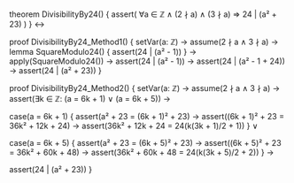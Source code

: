 theorem DivisibilityBy24() {
  assert(
    ∀a ∈ ℤ ∧ (2 ∤ a) ∧ (3 ∤ a) ⇒ 24 | (a² + 23)
  )
} ↔

proof DivisibilityBy24_Method1() {
  setVar(a: ℤ) →
  assume(2 ∤ a ∧ 3 ∤ a) →
  lemma SquareModulo24() {
    assert(24 | (a² - 1))
  } →
  apply(SquareModulo24()) →
  assert(24 | (a² - 1)) →
  assert(24 | (a² - 1 + 24)) →
  assert(24 | (a² + 23))
}

proof DivisibilityBy24_Method2() {
  setVar(a: ℤ) →
  assume(2 ∤ a ∧ 3 ∤ a) →
  assert(∃k ∈ ℤ: (a = 6k + 1) ∨ (a = 6k + 5)) →
  
  case(a = 6k + 1) {
    assert(a² + 23 = (6k + 1)² + 23) →
    assert((6k + 1)² + 23 = 36k² + 12k + 24) →
    assert(36k² + 12k + 24 = 24(k(3k + 1)/2 + 1))
  } ∨
  
  case(a = 6k + 5) {
    assert(a² + 23 = (6k + 5)² + 23) →
    assert((6k + 5)² + 23 = 36k² + 60k + 48) →
    assert(36k² + 60k + 48 = 24(k(3k + 5)/2 + 2))
  } →
  
  assert(24 | (a² + 23))
}